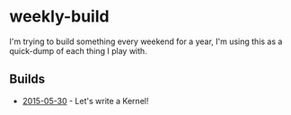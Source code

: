 # weekly-build
I'm trying to build something every weekend for a year, I'm using this as a quick-dump of each thing I play with.

## Builds

- [2015-05-30](https://github.com/petehamilton/weekly-build/tree/master/2015-05-30) - Let's write a Kernel!
